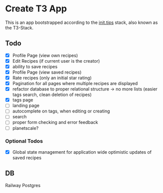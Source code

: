 # Create T3 App

This is an app bootstrapped according to the [init.tips](https://init.tips) stack, also known as the T3-Stack.

## Todo
- [x] Profile Page (view own recipes)
- [x] Edit Recipes (if current user is the creator)
- [x] ability to save recipes
- [x] Profile Page (view saved recipes)
- [x] Rate recipes (only an initial star rating)
- [x] Pagination for all pages where multiple recipes are displayed
- [x] refactor database to proper relational structure -> no more lists (easier tags search, clean deletion of recipes)
- [x] tags page
- [ ] landing page
- [ ] autocomplete on tags, when editing or creating
- [ ] search
- [ ] proper form checking and error feedback
- [ ] planetscale?

### Optional Todos
- [x] Global state management for application wide optimistic updates of saved recipes

## DB
Railway Postgres
